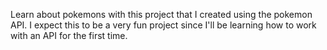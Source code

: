 Learn about pokemons with this project that I created using the pokemon API. I expect this to be a very fun project since I'll be learning how to work with an API for the first time.